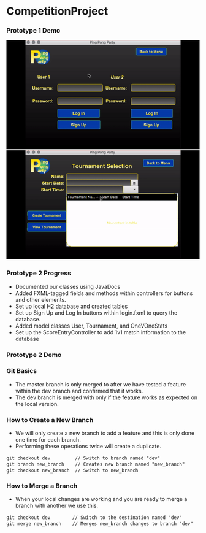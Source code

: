 # CompetitionProject


### Prototype 1 Demo

![](demo1PingPongParty.gif)
![](demo2PingPongParty.gif)


### Prototype 2 Progress
- Documented our classes using JavaDocs
- Added FXML-tagged fields and methods within controllers for buttons and other elements.
- Set up local H2 database and created tables
- Set up Sign Up and Log In buttons within login.fxml to query the database.
- Added model classes User, Tournament, and OneVOneStats
- Set up the ScoreEntryController to add 1v1 match information to the database
 
### Prototype 2 Demo

### Git Basics
- The master branch is only merged to after we have tested a feature within the dev branch and confirmed that it works.
- The dev branch is merged with only if the feature works as expected on the local version.

### How to Create a New Branch
- We will only create a new branch to add a feature and this is only done one time for each branch. 
- Performing these operations twice will create a duplicate.

```
git checkout dev         // Switch to branch named "dev"
git branch new_branch    // Creates new branch named "new_branch"
git checkout new_branch  // Switch to new_branch
```

### How to Merge a Branch
- When your local changes are working and you are ready to merge a branch with another we use this.

```
git checkout dev        // Switch to the destination named "dev"
git merge new_branch    // Merges new_branch changes to branch "dev"
```
